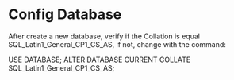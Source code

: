 # Config Database

After create a new database, verify if the Collation is equal SQL_Latin1_General_CP1_CS_AS, if not, change with the command:

USE DATABASE;
ALTER DATABASE CURRENT COLLATE SQL_Latin1_General_CP1_CS_AS;